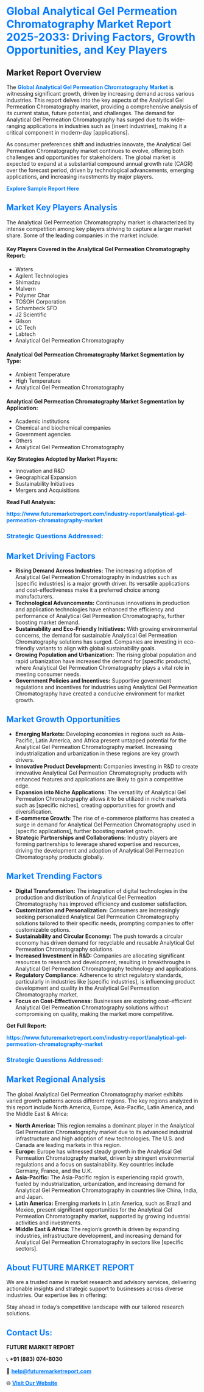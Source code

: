 <h1 style="color: #007BFF;">Global Analytical Gel Permeation Chromatography Market Report 2025-2033: Driving Factors, Growth Opportunities, and Key Players</h1>

<section id="overview">
<h2>Market Report Overview</h2>
<p>The <a href="https://www.futuremarketreport.com/industry-report/analytical-gel-permeation-chromatography-market" style="color: #007BFF; text-decoration: none;"><strong>Global Analytical Gel Permeation Chromatography Market</strong></a> is witnessing significant growth, driven by increasing demand across various industries. This report delves into the key aspects of the Analytical Gel Permeation Chromatography market, providing a comprehensive analysis of its current status, future potential, and challenges. The demand for Analytical Gel Permeation Chromatography has surged due to its wide-ranging applications in industries such as [insert industries], making it a critical component in modern-day [applications].</p>
<p>As consumer preferences shift and industries innovate, the Analytical Gel Permeation Chromatography market continues to evolve, offering both challenges and opportunities for stakeholders. The global market is expected to expand at a substantial compound annual growth rate (CAGR) over the forecast period, driven by technological advancements, emerging applications, and increasing investments by major players.</p>
</section>

<section id="overview">
<p><a href="https://www.futuremarketreport.com/request-sample/reportId=110298" style="color: #007BFF; text-decoration: none;"><strong>Explore Sample Report Here</strong></a></p>
</section>

<section id="key-players">
<h2 style="color: #007BFF;">Market Key Players Analysis</h2>
<p>The Analytical Gel Permeation Chromatography market is characterized by intense competition among key players striving to capture a larger market share. Some of the leading companies in the market include:</p>
<h4>Key Players Covered in the Analytical Gel Permeation Chromatography Report:</h4>
<ul><li>Waters</li><li>Agilent Technologies</li><li>Shimadzu</li><li>Malvern</li><li>Polymer Char</li><li>TOSOH Corporation</li><li>Schambeck SFD</li><li>J2 Scientific</li><li>Gilson</li><li>LC Tech</li><li>Labtech</li><li>Analytical Gel Permeation Chromatography</li></ul>
<h4>Analytical Gel Permeation Chromatography Market Segmentation by Type:</h4>
<ul><li>Ambient Temperature</li><li>High Temperature</li><li>Analytical Gel Permeation Chromatography</li></ul>

<h4>Analytical Gel Permeation Chromatography Market Segmentation by Application:</h4>
<ul><li>Academic institutions</li><li>Chemical and biochemical companies</li><li>Government agencies</li><li>Others</li><li>Analytical Gel Permeation Chromatography</li></ul>
<p><strong>Key Strategies Adopted by Market Players:</strong></p>
<ul>
<li>Innovation and R&D</li>
<li>Geographical Expansion</li>
<li>Sustainability Initiatives</li>
<li>Mergers and Acquisitions</li>
</ul>
</section>

<section>
<p><strong>Read Full Analysis: </strong></p><a href="https://www.futuremarketreport.com/industry-report/analytical-gel-permeation-chromatography-market" style="color: #007BFF; text-decoration: none;"><strong>https://www.futuremarketreport.com/industry-report/analytical-gel-permeation-chromatography-market</strong></a>
<h3 style="color: #007BFF;">Strategic Questions Addressed:</h3>
</section>

<section id="driving-factors">
<h2 style="color: #007BFF;">Market Driving Factors</h2>
<ul>
<li><strong>Rising Demand Across Industries:</strong> The increasing adoption of Analytical Gel Permeation Chromatography in industries such as [specific industries] is a major growth driver. Its versatile applications and cost-effectiveness make it a preferred choice among manufacturers.</li>
<li><strong>Technological Advancements:</strong> Continuous innovations in production and application technologies have enhanced the efficiency and performance of Analytical Gel Permeation Chromatography, further boosting market demand.</li>
<li><strong>Sustainability and Eco-Friendly Initiatives:</strong> With growing environmental concerns, the demand for sustainable Analytical Gel Permeation Chromatography solutions has surged. Companies are investing in eco-friendly variants to align with global sustainability goals.</li>
<li><strong>Growing Population and Urbanization:</strong> The rising global population and rapid urbanization have increased the demand for [specific products], where Analytical Gel Permeation Chromatography plays a vital role in meeting consumer needs.</li>
<li><strong>Government Policies and Incentives:</strong> Supportive government regulations and incentives for industries using Analytical Gel Permeation Chromatography have created a conducive environment for market growth.</li>
</ul>
</section>

<section id="growth-opportunities">
<h2 style="color: #007BFF;">Market Growth Opportunities</h2>
<ul>
<li><strong>Emerging Markets:</strong> Developing economies in regions such as Asia-Pacific, Latin America, and Africa present untapped potential for the Analytical Gel Permeation Chromatography market. Increasing industrialization and urbanization in these regions are key growth drivers.</li>
<li><strong>Innovative Product Development:</strong> Companies investing in R&D to create innovative Analytical Gel Permeation Chromatography products with enhanced features and applications are likely to gain a competitive edge.</li>
<li><strong>Expansion into Niche Applications:</strong> The versatility of Analytical Gel Permeation Chromatography allows it to be utilized in niche markets such as [specific niches], creating opportunities for growth and diversification.</li>
<li><strong>E-commerce Growth:</strong> The rise of e-commerce platforms has created a surge in demand for Analytical Gel Permeation Chromatography used in [specific applications], further boosting market growth.</li>
<li><strong>Strategic Partnerships and Collaborations:</strong> Industry players are forming partnerships to leverage shared expertise and resources, driving the development and adoption of Analytical Gel Permeation Chromatography products globally.</li>
</ul>
</section>

<section id="trending-factors">
<h2 style="color: #007BFF;">Market Trending Factors</h2>
<ul>
<li><strong>Digital Transformation:</strong> The integration of digital technologies in the production and distribution of Analytical Gel Permeation Chromatography has improved efficiency and customer satisfaction.</li>
<li><strong>Customization and Personalization:</strong> Consumers are increasingly seeking personalized Analytical Gel Permeation Chromatography solutions tailored to their specific needs, prompting companies to offer customizable options.</li>
<li><strong>Sustainability and Circular Economy:</strong> The push towards a circular economy has driven demand for recyclable and reusable Analytical Gel Permeation Chromatography solutions.</li>
<li><strong>Increased Investment in R&D:</strong> Companies are allocating significant resources to research and development, resulting in breakthroughs in Analytical Gel Permeation Chromatography technology and applications.</li>
<li><strong>Regulatory Compliance:</strong> Adherence to strict regulatory standards, particularly in industries like [specific industries], is influencing product development and quality in the Analytical Gel Permeation Chromatography market.</li>
<li><strong>Focus on Cost-Effectiveness:</strong> Businesses are exploring cost-efficient Analytical Gel Permeation Chromatography solutions without compromising on quality, making the market more competitive.</li>
</ul>
</section>

<section>
<p><strong>Get Full Report: </strong></p><a href="https://www.futuremarketreport.com/industry-report/analytical-gel-permeation-chromatography-market" style="color: #007BFF; text-decoration: none;"><strong>https://www.futuremarketreport.com/industry-report/analytical-gel-permeation-chromatography-market</strong></a>
<h3 style="color: #007BFF;">Strategic Questions Addressed:</h3>
</section>


<section id="regional-analysis">
<h2 style="color: #007BFF;">Market Regional Analysis</h2>
<p>The global Analytical Gel Permeation Chromatography market exhibits varied growth patterns across different regions. The key regions analyzed in this report include North America, Europe, Asia-Pacific, Latin America, and the Middle East & Africa:</p>
<ul>
<li><strong>North America:</strong> This region remains a dominant player in the Analytical Gel Permeation Chromatography market due to its advanced industrial infrastructure and high adoption of new technologies. The U.S. and Canada are leading markets in this region.</li>
<li><strong>Europe:</strong> Europe has witnessed steady growth in the Analytical Gel Permeation Chromatography market, driven by stringent environmental regulations and a focus on sustainability. Key countries include Germany, France, and the U.K.</li>
<li><strong>Asia-Pacific:</strong> The Asia-Pacific region is experiencing rapid growth, fueled by industrialization, urbanization, and increasing demand for Analytical Gel Permeation Chromatography in countries like China, India, and Japan.</li>
<li><strong>Latin America:</strong> Emerging markets in Latin America, such as Brazil and Mexico, present significant opportunities for the Analytical Gel Permeation Chromatography market, supported by growing industrial activities and investments.</li>
<li><strong>Middle East & Africa:</strong> The region’s growth is driven by expanding industries, infrastructure development, and increasing demand for Analytical Gel Permeation Chromatography in sectors like [specific sectors].</li>
</ul>
</section>

<footer>
<h2 style="color: #007BFF;">About FUTURE MARKET REPORT</h2>
<p>We are a trusted name in market research and advisory services, delivering actionable insights and strategic support to businesses across diverse industries. Our expertise lies in offering:</p>

<p>Stay ahead in today’s competitive landscape with our tailored research solutions.</p>

<h2 style="color: #007BFF;">Contact Us:</h2>
<p><strong>FUTURE MARKET REPORT</strong></p>
<p>📞 <strong>+91 (883) 074-8030</strong></p>
<p>📧 <strong><a href="mailto:help@futuremarketreport.com" style="color: #007BFF;">help@futuremarketreport.com</a></strong></p>
<p>🌐 <strong><a href="https://www.futuremarketreport.com/" style="color: #007BFF;">Visit Our Website</a></strong></p>
</footer>